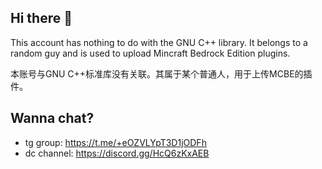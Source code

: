 ## Hi there 👋

This account has nothing to do with the GNU C++ library. It belongs to a random guy and is used to upload Mincraft Bedrock Edition plugins.

本账号与GNU C++标准库没有关联。其属于某个普通人，用于上传MCBE的插件。

## Wanna chat?

- tg group: https://t.me/+eOZVLYpT3D1jODFh
- dc channel: https://discord.gg/HcQ6zKxAEB
